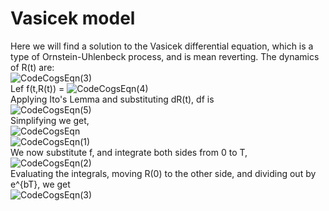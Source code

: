# Vasicek model
Here we will find a solution to the Vasicek differential equation, which is a type of Ornstein-Uhlenbeck process, and is mean reverting. The dynamics of R(t) are:  
![CodeCogsEqn(3)](https://github.com/Manas-Nair1/projects/assets/138029880/3c78aebb-56bf-4f0b-85e5-c3edff3c5a05)  
Lef f(t,R(t)) =
![CodeCogsEqn(4)](https://github.com/Manas-Nair1/projects/assets/138029880/de13bc3b-efe6-40ab-a22f-d376ee592a53)  
Applying Ito's Lemma and substituting dR(t), df is  
![CodeCogsEqn(5)](https://github.com/Manas-Nair1/projects/assets/138029880/6cb97e4e-4747-41cc-acce-0bfd24fd215d)  
Simplifying we get,  
![CodeCogsEqn](https://github.com/Manas-Nair1/projects/assets/138029880/9a8b8758-f010-4235-8fba-a2e734d1a9a5)  
![CodeCogsEqn(1)](https://github.com/Manas-Nair1/projects/assets/138029880/3d469a84-c8f3-44c9-8a7f-20d7964a73cc)  
We now substitute f, and integrate both sides from 0 to T,  
![CodeCogsEqn(2)](https://github.com/Manas-Nair1/projects/assets/138029880/acd3b2da-2f05-49cc-9849-0ff7867d8411)  
Evaluating the integrals, moving R(0) to the other side, and dividing out by e^{bT}, we get  
![CodeCogsEqn(3)](https://github.com/Manas-Nair1/projects/assets/138029880/2f275b56-fb63-48e2-bc9c-e6006c6dbab6)







